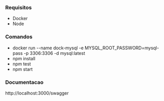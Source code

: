 
### Requisitos
   - Docker
   - Node

### Comandos
   * docker run --name dock-mysql -e MYSQL_ROOT_PASSWORD=mysql-pass -p 3306:3306 -d mysql:latest
   * npm install
   * npm test
   * npm start
### Documentacao
   http://localhost:3000/swagger
